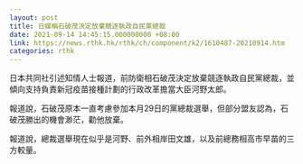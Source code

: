 ```yaml
---
layout: post
title: 日媒稱石破茂決定放棄競逐執政自民黨總裁
date: 2021-09-14 14:45:15.000000000 +08:00
link: https://news.rthk.hk/rthk/ch/component/k2/1610487-20210914.htm
categories: rthk
---
```


日本共同社引述知情人士報道，前防衛相石破茂決定放棄競逐執政自民黨總裁，並傾向支持負責新冠疫苗接種計劃的行政改革擔當大臣河野太郎。

報道說，石破茂原本一直考慮參加本月29日的黨總裁選舉，但部分盟友認為，石破茂勝出的機會渺茫，勸他放棄。

報道說，總裁選舉現在似乎是河野、前外相岸田文雄，以及前總務相高市早苗的三方較量。
